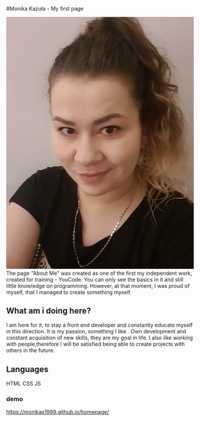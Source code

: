 #Monika Kazuła - My first page

![Monika](images/Monika.jpg)
 The page "About Me" was created as one of the first my independent work, created for training - YouCode. You can only see the basics in it and still little knowledge on programming.
 However, at that moment, I was proud of myself, that I managed to create something myself.
 ## What am i doing here?
 I am here for it, to stay a front end developer and constantly educate myself in this direction. It is my passion, something I like . Own development and constant acquisition of new skills, they are my goal in life. I also like working with people,therefore I will be satisfied being able to create projects with others in the future.
 ## Languages
 HTML
 CSS
 JS

 ### demo 
 https://monikas1989.github.io/homepage/
 
